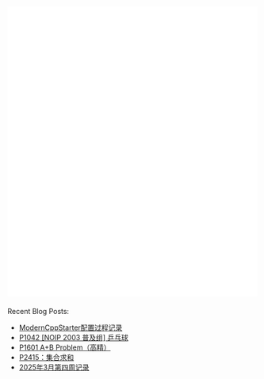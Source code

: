 ![Metrics](/github-metrics.svg)
---
Recent Blog Posts:
<!-- BLOG-POST-LIST:START -->
- [ModernCppStarter配置过程记录](https://salvely.github.io/moderncppstarter%E9%85%8D%E7%BD%AE%E8%BF%87%E7%A8%8B%E8%AE%B0%E5%BD%95/)
- [P1042 [NOIP 2003 普及组] 乒乓球](https://salvely.github.io/%E4%B9%92%E4%B9%93%E7%90%83/)
- [P1601 A+B Problem（高精）](https://salvely.github.io/p1601-a-b-problem%E9%AB%98%E7%B2%BE/)
- [P2415：集合求和](https://salvely.github.io/%E9%9B%86%E5%90%88%E6%B1%82%E5%92%8C/)
- [2025年3月第四周记录](https://salvely.github.io/2025%E5%B9%B43%E6%9C%88%E7%AC%AC%E5%9B%9B%E5%91%A8%E8%AE%B0%E5%BD%95/)
<!-- BLOG-POST-LIST:END -->
